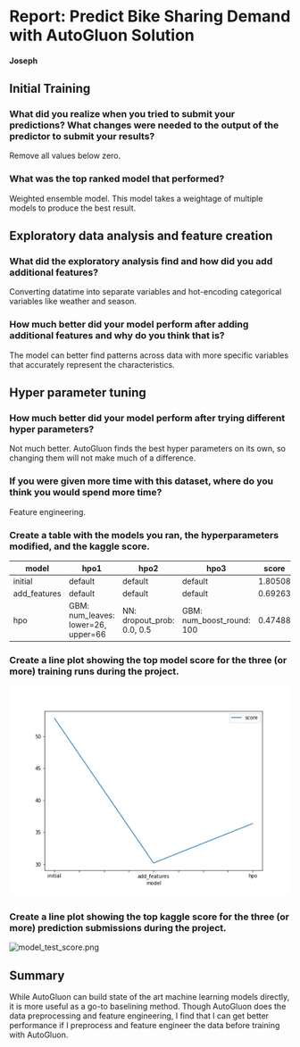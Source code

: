 # Report: Predict Bike Sharing Demand with AutoGluon Solution
#### Joseph

## Initial Training
### What did you realize when you tried to submit your predictions? What changes were needed to the output of the predictor to submit your results?
Remove all values below zero.

### What was the top ranked model that performed?
Weighted ensemble model. This model takes a weightage of multiple models to produce the best result. 

## Exploratory data analysis and feature creation
### What did the exploratory analysis find and how did you add additional features?
Converting datatime into separate variables and hot-encoding categorical variables like weather and season.

### How much better did your model perform after adding additional features and why do you think that is?
The model can better find patterns across data with more specific variables that accurately represent the characteristics.

## Hyper parameter tuning
### How much better did your model perform after trying different hyper parameters?
Not much better. AutoGluon finds the best hyper parameters on its own, so changing them will not make much of a difference.

### If you were given more time with this dataset, where do you think you would spend more time?
Feature engineering.

### Create a table with the models you ran, the hyperparameters modified, and the kaggle score.
|model|hpo1|hpo2|hpo3|score|
|--|--|--|--|--|
|initial|default|default|default|1.80508|
|add_features|default|default|default|0.69263|
|hpo|GBM: num_leaves: lower=26, upper=66|NN: dropout_prob: 0.0, 0.5|GBM: num_boost_round: 100|0.47488|

### Create a line plot showing the top model score for the three (or more) training runs during the project.

![model_train_score.png](model_train_score.png)

### Create a line plot showing the top kaggle score for the three (or more) prediction submissions during the project.

![model_test_score.png](img/model_test_score.png)

## Summary
While AutoGluon can build state of the art machine learning models directly, it is more useful as a go-to baselining method.
Though AutoGluon does the data preprocessing and feature engineering, I find that I can get better performance if I preprocess and feature engineer the data before training with AutoGluon.
